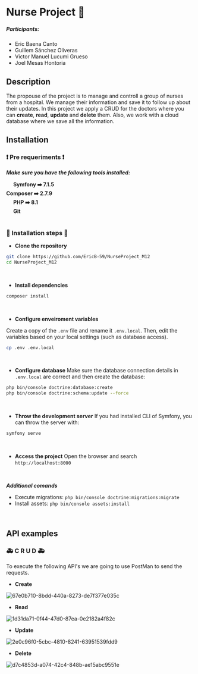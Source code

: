 # Nurse Project  🏥
#####  Participants:

- Eric Baena Canto
- Guillem Sánchez Oliveras
- Victor Manuel Lucumi Grueso
- Joel Mesas Hontoria

## Description

The propouse of the project is to manage and controll a group of nurses from a hospital. We manage their information and save it to follow up about their updates. In this project we apply a CRUD for the doctors where you can **create**, **read**, **update** and **delete** them. Also, we work with a cloud database where we save all the information.

## Installation
### :exclamation: Pre requeriments :exclamation:
***Make sure you have the following tools installed:***

<img width="15" src="https://skillicons.dev/icons?i=symfony"/> **Symfony :arrow_right: 7.1.5** <br>
**Composer :arrow_right: 2.7.9** <br>
<img width="15" src="https://skillicons.dev/icons?i=php"/> **PHP :arrow_right: 8.1** <br>
<img width="15" src="https://skillicons.dev/icons?i=git"/> **Git** <br> <br>
 
### :rocket: Installation steps :rocket:
- **Clone the repository**

```bash
git clone https://github.com/EricB-59/NurseProject_M12
cd NurseProject_M12
```

<br>

- **Install dependencies**

```bash
composer install
```

<br>

- **Configure enveiroment variables**

Create a copy of the `.env` file and rename it `.env.local`. Then, edit the variables based on your local settings (such as database access).

```bash
cp .env .env.local
```

<br>

- **Configure database**
Make sure the database connection details in `.env.local` are correct and then create the database:

```bash
php bin/console doctrine:database:create
php bin/console doctrine:schema:update --force
```

<br>

 -  **Throw the development server**
If you had installed CLI of Symfony, you can throw the server with:

```bash
symfony serve
```

<br>

- **Access the project**
Open the browser and search `http://localhost:8000`

<br>

***Additional comands***
- Execute migrations: `php bin/console doctrine:migrations:migrate`
- Install assets: `php bin/console assets:install`

<br>

## API examples
### :ambulance: C R U D :ambulance:
To execute the following API's we are going to use PostMan to send the requests.

- **Create**<br>

![67e0b710-8bdd-440a-8273-de7f377e035c](https://github.com/user-attachments/assets/15d16f2d-e43a-400d-83e5-f916da657ccd)

- **Read**<br>

![1d31da71-0f44-47d0-87ea-0e2182a4f82c](https://github.com/user-attachments/assets/681310e5-1f40-4a74-8e26-bce42e4fbae2)

- **Update**<br>

![2e0c96f0-5cbc-4810-8241-63951539fdd9](https://github.com/user-attachments/assets/8a5761d1-2cc6-4750-83c7-2727e1077fcf)

- **Delete**<br>

![d7c4853d-a074-42c4-848b-ae15abc9551e](https://github.com/user-attachments/assets/2d7b29f3-1292-4947-9980-9e9d96459a1b)
